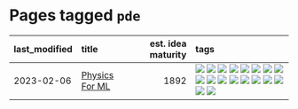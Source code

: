 # Pages tagged `pde`

|last_modified|title|est. idea maturity|tags
|:---|:---|---:|:---|
|2023-02-06|[Physics For ML](../physics_for_ml.md)|1892|[![](https://img.shields.io/badge/tag-brownianmotion-db71cb)](../tags/brownianmotion.md) [![](https://img.shields.io/badge/tag-curriculum-71e862)](../tags/curriculum.md) [![](https://img.shields.io/badge/tag-curvature-ad342b)](../tags/curvature.md) [![](https://img.shields.io/badge/tag-education-c4fb38)](../tags/education.md) [![](https://img.shields.io/badge/tag-eigenvectors-a3a5e9)](../tags/eigenvectors.md) [![](https://img.shields.io/badge/tag-gaugetheory-a682e)](../tags/gaugetheory.md) [![](https://img.shields.io/badge/tag-grouptheory-1661bc)](../tags/grouptheory.md) [![](https://img.shields.io/badge/tag-machinelearning-3b815)](../tags/machinelearning.md) [![](https://img.shields.io/badge/tag-manifolds-296bb1)](../tags/manifolds.md) [![](https://img.shields.io/badge/tag-ode-606780)](../tags/ode.md) [![](https://img.shields.io/badge/tag-optimization-cc5ed7)](../tags/optimization.md) [![](https://img.shields.io/badge/tag-pde-9a9fc4)](../tags/pde.md) [![](https://img.shields.io/badge/tag-physics-82f6b0)](../tags/physics.md) [![](https://img.shields.io/badge/tag-probabilityfields-7a169c)](../tags/probabilityfields.md) [![](https://img.shields.io/badge/tag-publication-12f6d5)](../tags/publication.md) [![](https://img.shields.io/badge/tag-quantummechanics-254eb)](../tags/quantummechanics.md) [![](https://img.shields.io/badge/tag-relativity-fde018)](../tags/relativity.md) [![](https://img.shields.io/badge/tag-tensorcalculus-d3fceb)](../tags/tensorcalculus.md)|